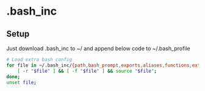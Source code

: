 # .bash_inc

## Setup
Just download .bash_inc to ~/
and append below code to ~/.bash_profile

```bash
# Load extra bash config
for file in ~/.bash_inc/{path,bash_prompt,exports,aliases,functions,extra}; do
    [ -r "$file" ] && [ -f "$file" ] && source "$file";
done;
unset file;
```
